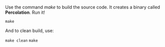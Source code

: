 Use the command *make* to build the source code. It creates a binary called **Percolation**. Run it!

`make`

And to clean build, use:

`make clean`
`make`
